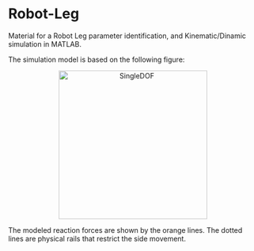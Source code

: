 # Robot-Leg
Material for a Robot Leg parameter identification, and Kinematic/Dinamic simulation in MATLAB.

The simulation model is based on the following figure:
<p align="center">
  <img width="300" alt="SingleDOF" src="https://github.com/user-attachments/assets/190bdd07-a66b-485c-ad4b-94295412fe52" />
</p>

The modeled reaction forces are shown by the orange lines. The dotted lines are physical rails that restrict the side movement.
